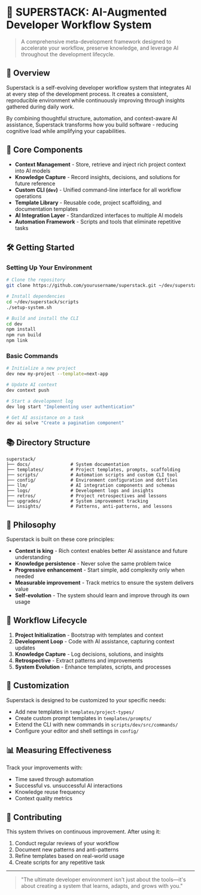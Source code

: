 # 🚀 SUPERSTACK: AI-Augmented Developer Workflow System

> A comprehensive meta-development framework designed to accelerate your workflow, preserve knowledge, and leverage AI throughout the development lifecycle.

## 🌟 Overview

Superstack is a self-evolving developer workflow system that integrates AI at every step of the development process. It creates a consistent, reproducible environment while continuously improving through insights gathered during daily work.

By combining thoughtful structure, automation, and context-aware AI assistance, Superstack transforms how you build software - reducing cognitive load while amplifying your capabilities.

## 🧩 Core Components

- **Context Management** - Store, retrieve and inject rich project context into AI models
- **Knowledge Capture** - Record insights, decisions, and solutions for future reference
- **Custom CLI (`dev`)** - Unified command-line interface for all workflow operations
- **Template Library** - Reusable code, project scaffolding, and documentation templates
- **AI Integration Layer** - Standardized interfaces to multiple AI models
- **Automation Framework** - Scripts and tools that eliminate repetitive tasks

## 🛠️ Getting Started

### Setting Up Your Environment

```bash
# Clone the repository
git clone https://github.com/yourusername/superstack.git ~/dev/superstack

# Install dependencies
cd ~/dev/superstack/scripts
./setup-system.sh

# Build and install the CLI
cd dev
npm install
npm run build
npm link
```

### Basic Commands

```bash
# Initialize a new project
dev new my-project --template=next-app

# Update AI context
dev context push

# Start a development log
dev log start "Implementing user authentication"

# Get AI assistance on a task
dev ai solve "Create a pagination component"
```

## 📚 Directory Structure

```
superstack/
├── docs/               # System documentation
├── templates/          # Project templates, prompts, scaffolding
├── scripts/            # Automation scripts and custom CLI tool
├── config/             # Environment configuration and dotfiles
├── llm/                # AI integration components and schemas
├── logs/               # Development logs and insights
├── retros/             # Project retrospectives and lessons
├── upgrades/           # System improvement tracking
└── insights/           # Patterns, anti-patterns, and lessons
```

## 🧠 Philosophy

Superstack is built on these core principles:

- **Context is king** - Rich context enables better AI assistance and future understanding
- **Knowledge persistence** - Never solve the same problem twice
- **Progressive enhancement** - Start simple, add complexity only when needed
- **Measurable improvement** - Track metrics to ensure the system delivers value
- **Self-evolution** - The system should learn and improve through its own usage

## 🔄 Workflow Lifecycle

1. **Project Initialization** - Bootstrap with templates and context
2. **Development Loop** - Code with AI assistance, capturing context updates
3. **Knowledge Capture** - Log decisions, solutions, and insights
4. **Retrospective** - Extract patterns and improvements
5. **System Evolution** - Enhance templates, scripts, and processes

## 🔧 Customization

Superstack is designed to be customized to your specific needs:

- Add new templates in `templates/project-types/`
- Create custom prompt templates in `templates/prompts/`
- Extend the CLI with new commands in `scripts/dev/src/commands/`
- Configure your editor and shell settings in `config/`

## 📊 Measuring Effectiveness

Track your improvements with:

- Time saved through automation
- Successful vs. unsuccessful AI interactions
- Knowledge reuse frequency
- Context quality metrics

## 🤝 Contributing

This system thrives on continuous improvement. After using it:

1. Conduct regular reviews of your workflow
2. Document new patterns and anti-patterns
3. Refine templates based on real-world usage
4. Create scripts for any repetitive task

---

> "The ultimate developer environment isn't just about the tools—it's about creating a system that learns, adapts, and grows with you."